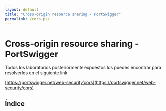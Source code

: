 ```yaml
---
layout: default
title: "Cross-origin resource sharing - PortSwigger"
permalink: /cors-ps/
---
```


# Cross-origin resource sharing - PortSwigger

Todos los laboratorios posteriormente expuestos los puedes encontrar para resolverlos en el siguiente link.

[https://portswigger.net/web-security/cors](https://portswigger.net/web-security/cors)

## Índice

